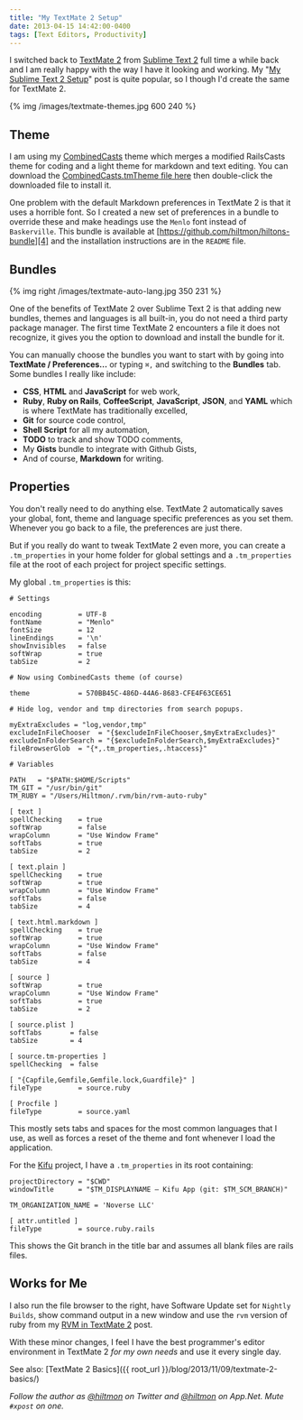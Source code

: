 ```yaml
---
title: "My TextMate 2 Setup"
date: 2013-04-15 14:42:00-0400
tags: [Text Editors, Productivity]
---
```


I switched back to [TextMate 2][github] from [Sublime Text 2][sublimetext] full time a while back and I am really happy with the way I have it looking and working. My "[My Sublime Text 2 Setup][1]" post is quite popular, so I though I'd create the same for TextMate 2.

{% img /images/textmate-themes.jpg 600 240 %}

<!--more-->

## Theme

I am using my [CombinedCasts][2] theme which merges a modified RailsCasts theme for coding and a light theme for markdown and text editing. You can download the [CombinedCasts.tmTheme file here][3] then double-click the downloaded file to install it.

One problem with the default Markdown preferences in TextMate 2 is that it uses a horrible font. So I created a new set of preferences in a bundle to override these and make headings use the `Menlo` font instead of `Baskerville`. This bundle is available at [https://github.com/hiltmon/hiltons-bundle][4] and the installation instructions are in the `README` file.

## Bundles

{% img right /images/textmate-auto-lang.jpg 350 231 %}

One of the benefits of TextMate 2 over Sublime Text 2 is that adding new bundles, themes and languages is all built-in, you do not need a third party package manager. The first time TextMate 2 encounters a file it does not recognize, it gives you the option to download and install the bundle for it.

You can manually choose the bundles you want to start with by going into **TextMate / Preferences…** or typing `⌘,` and switching to the **Bundles** tab. Some bundles I really like include:

- **CSS**, **HTML** and **JavaScript** for web work,
- **Ruby**, **Ruby on Rails**, **CoffeeScript**, **JavaScript**, **JSON**, and **YAML** which is where TextMate has traditionally excelled,
- **Git** for source code control,
- **Shell Script** for all my automation,
- **TODO** to track and show TODO comments,
- My **Gists** bundle to integrate with Github Gists,
- And of course, **Markdown** for writing.

## Properties

You don't really need to do anything else. TextMate 2 automatically saves your global, font, theme and language specific preferences as you set them. Whenever you go back to a file, the preferences are just there.

But if you really do want to tweak TextMate 2 even more, you can create a `.tm_properties` in your home folder for global settings and a `.tm_properties` file at the root of each project for project specific settings.

My global `.tm_properties` is this:

```
# Settings

encoding         = UTF-8
fontName         = "Menlo"
fontSize         = 12
lineEndings      = '\n'
showInvisibles   = false
softWrap         = true
tabSize          = 2

# Now using CombinedCasts theme (of course)

theme            = 570BB45C-486D-44A6-8683-CFE4F63CE651

# Hide log, vendor and tmp directories from search popups.

myExtraExcludes = "log,vendor,tmp"
excludeInFileChooser  = "{$excludeInFileChooser,$myExtraExcludes}" 
excludeInFolderSearch = "{$excludeInFolderSearch,$myExtraExcludes}" 
fileBrowserGlob  = "{*,.tm_properties,.htaccess}"

# Variables

PATH   = "$PATH:$HOME/Scripts"
TM_GIT = "/usr/bin/git"
TM_RUBY = "/Users/Hiltmon/.rvm/bin/rvm-auto-ruby"

[ text ]
spellChecking    = true
softWrap         = false
wrapColumn       = "Use Window Frame"
softTabs         = true
tabSize          = 2

[ text.plain ]
spellChecking    = true
softWrap         = true
wrapColumn       = "Use Window Frame"
softTabs         = false
tabSize          = 4

[ text.html.markdown ]
spellChecking    = true
softWrap         = true
wrapColumn       = "Use Window Frame"
softTabs         = false
tabSize          = 4

[ source ]
softWrap         = true
wrapColumn       = "Use Window Frame"
softTabs         = true
tabSize          = 2

[ source.plist ]
softTabs       = false
tabSize        = 4

[ source.tm-properties ]
spellChecking  = false

[ "{Capfile,Gemfile,Gemfile.lock,Guardfile}" ]
fileType         = source.ruby

[ Procfile ]
fileType         = source.yaml
```

This mostly sets tabs and spaces for the most common languages that I use, as well as forces a reset of the theme and font whenever I load the application.

For the [Kifu][kifuapp] project, I have a `.tm_properties` in its root containing:

```
projectDirectory = "$CWD"
windowTitle      = "$TM_DISPLAYNAME — Kifu App (git: $TM_SCM_BRANCH)"

TM_ORGANIZATION_NAME = 'Noverse LLC'

[ attr.untitled ]
fileType         = source.ruby.rails
```

This shows the Git branch in the title bar and assumes all blank files are rails files.

## Works for Me

I also run the file browser to the right, have Software Update set for `Nightly Builds`, show command output in a new window and use the `rvm` version of ruby from my [RVM in TextMate 2][5] post.

With these minor changes, I feel I have the best programmer's editor environment in TextMate 2 *for my own needs* and use it every single day.

See also: [TextMate 2 Basics]({{ root_url }}/blog/2013/11/09/textmate-2-basics/)

*Follow the author as [@hiltmon][twitter] on Twitter and [@hiltmon][app] on App.Net. Mute `#xpost` on one.*

[1]:	https://hiltmon.com/blog/2012/08/14/my-sublime-text-2-setup/
[2]:	https://hiltmon.com/blog/2013/02/22/multiple-themes-in-textmate-2/
[3]:	https://hiltmon.com/files/CombinedCasts.tmTheme
[4]:	https://github.com/hiltmon/hiltons-bundle
[5]:	https://hiltmon.com/blog/2013/01/16/rvm-in-textmate-2/

[app]: http://alpha.app.net/hiltmon
[github]: https://github.com/textmate/textmate
[kifuapp]: http://www.kifuapp.com
[sublimetext]: http://www.sublimetext.com/2
[twitter]: https://twitter.com/hiltmon
